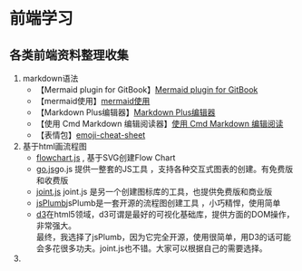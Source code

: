 # 前端学习
## 各类前端资料整理收集
1. markdown语法 
   * 【Mermaid plugin for GitBook】[Mermaid plugin for GitBook](https://github.com/JozoVilcek/gitbook-plugin-mermaid)
   * 【mermaid使用】[mermaid使用](https://mermaidjs.github.io/)
   * 【Markdown Plus编辑器】[Markdown Plus编辑器](https://mdp.tylingsoft.com/)
   * 【使用 Cmd Markdown 编辑阅读器】[使用 Cmd Markdown 编辑阅读](https://www.zybuluo.com/mdeditor)
   * 【表情包】[emoji-cheat-sheet](emoji-cheat-sheet)
2. 基于html画流程图
   * [flowchart.js](http://adrai.github.io/flowchart.js/) , 基于SVG创建Flow Chart
   * [go.js](http://www.gojs.net/latest/index.html)go.js 提供一整套的JS工具 ，支持各种交互式图表的创建。有免费版和收费版
   * [joint.js](http://www.jointjs.com/) joint.js 是另一个创建图标库的工具，也提供免费版和商业版
   * [jsPlumb](http://www.jsplumb.org/)jsPlumb是一套开源的流程图创建工具 ，小巧精悍，使用简单
   * [d3](http://d3js.org)在html5领域，d3可谓是最好的可视化基础库，提供方面的DOM操作，非常强大。<br/>
  最终，我选择了jsPlumb，因为它完全开源，使用很简单，用D3的话可能会多花很多功夫。joint.js也不错。大家可以根据自己的需要选择。
3.  


